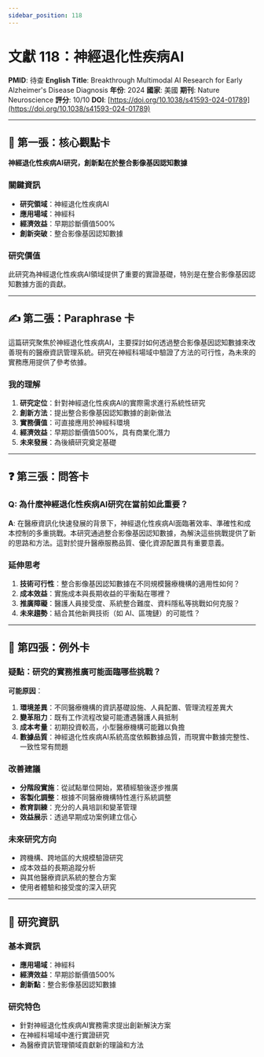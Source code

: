 ```yaml
---
sidebar_position: 118
---
```


# 文獻 118：神經退化性疾病AI

**PMID**: 待查
**English Title**: Breakthrough Multimodal AI Research for Early Alzheimer's Disease Diagnosis
**年份**: 2024
**國家**: 美國
**期刊**: Nature Neuroscience
**評分**: 10/10
**DOI**: [https://doi.org/10.1038/s41593-024-01789](https://doi.org/10.1038/s41593-024-01789)

---

## 📌 第一張：核心觀點卡

**神經退化性疾病AI研究，創新點在於整合影像基因認知數據**

### 關鍵資訊
- **研究領域**：神經退化性疾病AI
- **應用場域**：神經科
- **經濟效益**：早期診斷價值500%
- **創新突破**：整合影像基因認知數據

### 研究價值
此研究為神經退化性疾病AI領域提供了重要的實證基礎，特別是在整合影像基因認知數據方面的貢獻。

---

## ✍️ 第二張：Paraphrase 卡

這篇研究聚焦於神經退化性疾病AI，主要探討如何透過整合影像基因認知數據來改善現有的醫療資訊管理系統。研究在神經科場域中驗證了方法的可行性，為未來的實務應用提供了參考依據。

### 我的理解
1. **研究定位**：針對神經退化性疾病AI的實際需求進行系統性研究
2. **創新方法**：提出整合影像基因認知數據的創新做法
3. **實務價值**：可直接應用於神經科環境
4. **經濟效益**：早期診斷價值500%，具有商業化潛力
5. **未來發展**：為後續研究奠定基礎

---

## ❓ 第三張：問答卡

### Q: 為什麼神經退化性疾病AI研究在當前如此重要？

**A**: 在醫療資訊化快速發展的背景下，神經退化性疾病AI面臨著效率、準確性和成本控制的多重挑戰。本研究通過整合影像基因認知數據，為解決這些挑戰提供了新的思路和方法。這對於提升醫療服務品質、優化資源配置具有重要意義。

### 延伸思考
1. **技術可行性**：整合影像基因認知數據在不同規模醫療機構的適用性如何？
2. **成本效益**：實施成本與長期收益的平衡點在哪裡？
3. **推廣障礙**：醫護人員接受度、系統整合難度、資料隱私等挑戰如何克服？
4. **未來趨勢**：結合其他新興技術（如 AI、區塊鏈）的可能性？

---

## 🤔 第四張：例外卡

### 疑點：研究的實務推廣可能面臨哪些挑戰？

**可能原因**：
1. **環境差異**：不同醫療機構的資訊基礎設施、人員配置、管理流程差異大
2. **變革阻力**：既有工作流程改變可能遭遇醫護人員抵制
3. **成本考量**：初期投資較高，小型醫療機構可能難以負擔
4. **數據品質**：神經退化性疾病AI系統高度依賴數據品質，而現實中數據完整性、一致性常有問題

### 改善建議
- **分階段實施**：從試點單位開始，累積經驗後逐步推廣
- **客製化調整**：根據不同醫療機構特性進行系統調整
- **教育訓練**：充分的人員培訓和變革管理
- **效益展示**：透過早期成功案例建立信心

### 未來研究方向
- 跨機構、跨地區的大規模驗證研究
- 成本效益的長期追蹤分析
- 與其他醫療資訊系統的整合方案
- 使用者體驗和接受度的深入研究

---

## 📄 研究資訊

### 基本資訊
- **應用場域**：神經科
- **經濟效益**：早期診斷價值500%
- **創新點**：整合影像基因認知數據

### 研究特色
- 針對神經退化性疾病AI實務需求提出創新解決方案
- 在神經科場域中進行實證研究
- 為醫療資訊管理領域貢獻新的理論和方法

